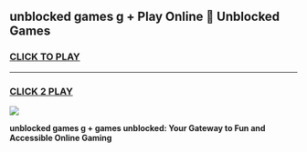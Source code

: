 
## unblocked games g + Play Online 👋 Unblocked Games
<h3>
<a href="https://premium.freeplayer.one?title=unblocked_games_g_+&ref=19F">CLICK TO PLAY</a></h3>
<hr>

<h3>
<a href="https://premium.freeplayer.one?title=unblocked_games_g_+&ref=19F">CLICK 2 PLAY</a>
  
</h3>

<a href="https://premium.freeplayer.one?title=unblocked_games_g_+&ref=19F"><img src="https://clearcache.store/games.png"></a>


**unblocked games g + games unblocked: Your Gateway to Fun and Accessible Online Gaming**
